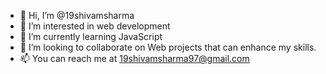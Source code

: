 - 👋 Hi, I’m @19shivamsharma
- 👀 I’m interested in web development
- 🌱 I’m currently learning JavaScript
- 💞️ I’m looking to collaborate on Web projects that can enhance my skills.
- 📫 You can reach me at 19shivamsharma97@gmail.com

<!---
19shivamsharma/19shivamsharma is a ✨ special ✨ repository because its `README.md` (this file) appears on your GitHub profile.
You can click the Preview link to take a look at your changes.
--->
